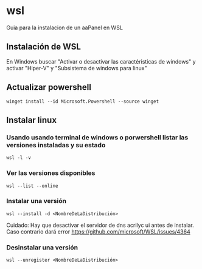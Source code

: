 # wsl
Guia para la instalacion de un aaPanel en WSL

## Instalación de WSL
En Windows buscar "Activar o desactivar las caractéristicas de windows" y activar "Hiper-V" y "Subsistema de windows para linux"

## Actualizar powershell
```
winget install --id Microsoft.Powershell --source winget
```

## Instalar linux
### Usando usando terminal de windows o porwershell listar las versiones instaladas y su estado
```
wsl -l -v
```

### Ver las versiones disponibles
```
wsl --list --online
```

### Instalar una versión
```
wsl --install -d <NombreDeLaDistribución>
```
Cuidado: Hay que desactivar el servidor de dns acrilyc ui antes de instalar. Caso contrario dará error https://github.com/microsoft/WSL/issues/4364
### Desinstalar una versión
```
wsl --unregister <NombreDeLaDistribución>
```
